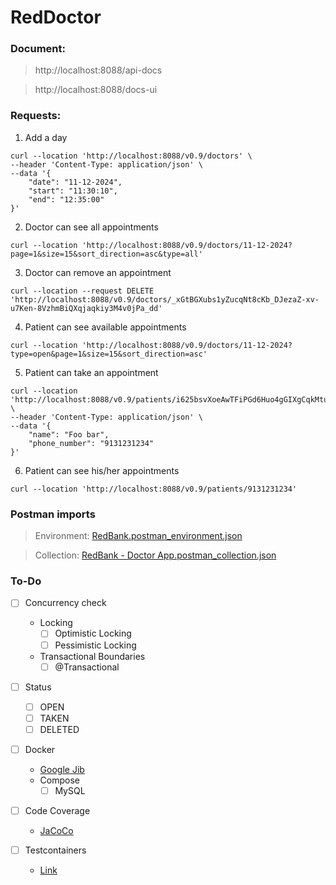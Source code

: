 # RedDoctor


### Document:

> http://localhost:8088/api-docs

> http://localhost:8088/docs-ui


### Requests:

1. Add a day

```shell
curl --location 'http://localhost:8088/v0.9/doctors' \
--header 'Content-Type: application/json' \
--data '{  
    "date": "11-12-2024",
    "start": "11:30:10",
    "end": "12:35:00"
}'
```

2. Doctor can see all appointments

```shell
curl --location 'http://localhost:8088/v0.9/doctors/11-12-2024?page=1&size=15&sort_direction=asc&type=all'
```

3. Doctor can remove an appointment

```shell
curl --location --request DELETE 'http://localhost:8088/v0.9/doctors/_xGtBGXubs1yZucqNt8cKb_DJezaZ-xv-u7Ken-8VzhmBiQXqjaqkiy3M4v0jPa_dd'
```

4. Patient can see available appointments

```shell
curl --location 'http://localhost:8088/v0.9/doctors/11-12-2024?type=open&page=1&size=15&sort_direction=asc'
```

5. Patient can take an appointment

```shell
curl --location 'http://localhost:8088/v0.9/patients/i625bsvXoeAwTFiPGd6Huo4gGIXgCqkMtuF1rwPMTN_sUiDq4kuHgJWIljKc715O' \
--header 'Content-Type: application/json' \
--data '{
    "name": "Foo bar",
    "phone_number": "9131231234"
}'
```

6. Patient can see his/her appointments

```shell
curl --location 'http://localhost:8088/v0.9/patients/9131231234'
```



### Postman imports

> Environment: [RedBank.postman_environment.json](RedBank.postman_environment.json)

> Collection: [RedBank - Doctor App.postman_collection.json](RedBank%20-%20Doctor%20App.postman_collection.json)


### To-Do

- [ ] Concurrency check
  - Locking
    - [ ] Optimistic Locking
    - [ ] Pessimistic Locking
  - Transactional Boundaries
    - [ ] @Transactional

- [ ] Status
  - [ ] OPEN
  - [ ] TAKEN
  - [ ] DELETED

- [ ] Docker
  - [Google Jib](https://cloud.google.com/java/getting-started/jib)
  - Compose
    - [ ] MySQL

- [ ] Code Coverage
  - [JaCoCo](https://www.jacoco.org/jacoco/trunk/index.html)

- [ ] Testcontainers
  - [Link](https://java.testcontainers.org/)
